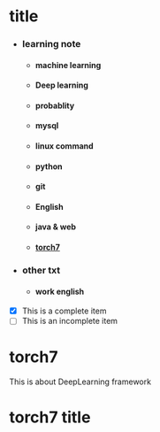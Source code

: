 # title

- ### learning note
  - #### machine learning
  - #### Deep learning
  - #### probablity
  - #### mysql
  - #### linux command
  - #### python
  - #### git
  - #### English
  - #### java & web
  - #### [torch7](#torch7)


- ### other txt
  - #### work english

- [x] This is a complete item
- [ ] This is an incomplete item

# torch7
This is about DeepLearning framework
# torch7 title